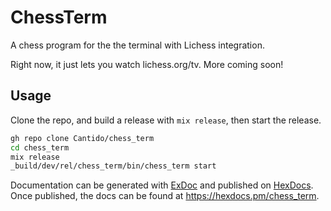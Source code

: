 # ChessTerm

A chess program for the the terminal with Lichess integration.

Right now, it just lets you watch lichess.org/tv. More coming soon!

## Usage

Clone the repo, and build a release with `mix release`, then start the release.

```bash
gh repo clone Cantido/chess_term
cd chess_term
mix release
_build/dev/rel/chess_term/bin/chess_term start
```

Documentation can be generated with [ExDoc](https://github.com/elixir-lang/ex_doc)
and published on [HexDocs](https://hexdocs.pm). Once published, the docs can
be found at <https://hexdocs.pm/chess_term>.

